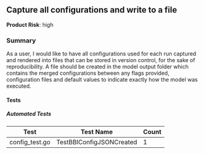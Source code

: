 ## Capture all configurations and write to a file
**Product Risk**: high

### Summary
As a user, I would like to have all configurations used for each run captured and rendered into files that can be 
stored in version control, for the sake of reproducibility. A file should be created in the model output folder which 
contains the merged configurations between any flags provided, configuration files and default values to indicate 
exactly how the model was executed. 

#### Tests

##### Automated Tests

Test | Test Name | Count
-----|-----------|-------
config_test.go| TestBBIConfigJSONCreated |1 
